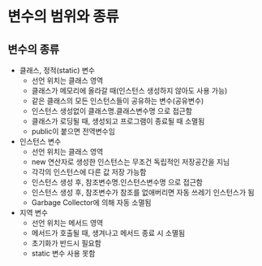 # 변수의 범위와 종류

## 변수의 종류

- 클래스, 정적(static) 변수
  - 선언 위치는 클래스 영역
  - 클래스가 메모리에 올라갈 때(인스턴스 생성하지 않아도 사용 가능)
  - 같은 클래스의 모든 인스턴스들이 공유하는 변수(공유변수)
  - 인스턴스 생성없이 클래스명.클래스변수명 으로 접근함
  - 클래스가 로딩될 때, 생성되고 프로그램이 종료될 때 소멸됨
  - public이 붙으면 전역변수임
- 인스턴스 변수
  - 선언 위치는 클래스 영역
  - new 연산자로 생성한 인스턴스는 무조건 독립적인 저장공간을 지님
  - 각각의 인스턴스에 다른 값 저장 가능함
  - 인스턴스 생성 후, 참조변수명.인스턴스변수명 으로 접근함
  - 인스턴스 생성 후, 참조변수가 참조를 없애버리면 자동 쓰레기 인스턴스가 됨
  - Garbage Collector에 의해 자동 소멸됨
- 지역 변수
  - 선언 위치는 메서드 영역
  - 메서드가 호출될 때, 생겨나고 메서드 종료 시 소멸됨
  - 초기화가 반드시 필요함
  - static 변수 사용 못함
